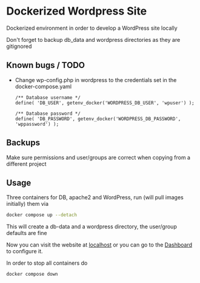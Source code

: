 # Dockerized Wordpress Site

Dockerized environment in order to develop a WordPress site locally

Don't forget to backup db_data and wordpress directories as they are gitignored

## Known bugs / TODO

- Change wp-config.php in wordpress to the credentials set in the docker-compose.yaml

    ```
    /** Database username */
    define( 'DB_USER', getenv_docker('WORDPRESS_DB_USER', 'wpuser') );

    /** Database password */
    define( 'DB_PASSWORD', getenv_docker('WORDPRESS_DB_PASSWORD', 'wppassword') );
    ```

## Backups

Make sure permissions and user/groups are correct when copying from a different project

## Usage

Three containers for DB, apache2 and WordPress, run (will pull images initially) them via

```bash
docker compose up --detach
```

This will create a db-data and a wordpress directory, the user/group defaults are fine

Now you can visit the website at [localhost](http://localhost:80) or you can go to the [Dashboard](http://localhost/wp-admin) to configure it.

In order to stop all containers do

```bash
docker compose down
```
